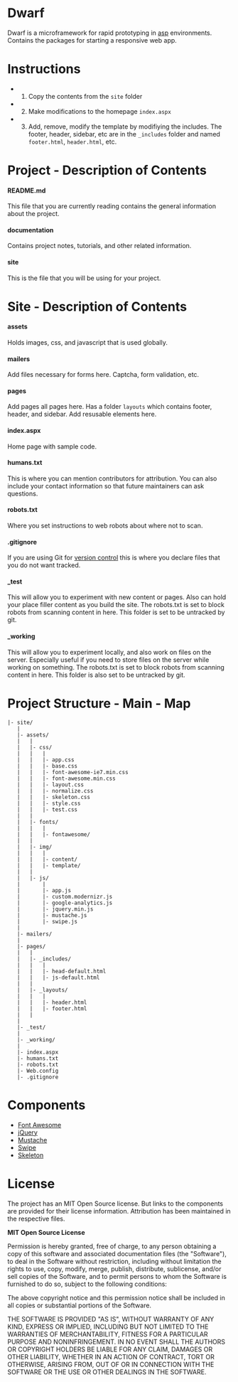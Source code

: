 Dwarf
============

Dwarf is a microframework for rapid prototyping in [asp](http://en.wikipedia.org/wiki/Active_Server_Pages) environments. Contains the packages for starting a responsive web app.


Instructions
============
- 1. Copy the contents from the `site` folder
- 2. Make modifications to the homepage `index.aspx` 
- 3. Add, remove, modify the template by modifiying the includes. The footer, header, sidebar, etc are in the `_includes` folder and named `footer.html`, `header.html`, etc.


Project - Description of Contents
============

#### README.md
This file that you are currently reading contains the general information about the project. 

#### documentation
Contains project notes, tutorials, and other related information. 

#### site
This is the file that you will be using for your project. 


Site - Description of Contents
============

#### assets 
Holds images, css, and javascript that is used globally. 


#### mailers
Add files necessary for forms here. Captcha, form validation, etc. 

#### pages
Add pages all pages here. 
Has a folder `layouts` which contains footer, header, and sidebar. Add resusable elements here.  

#### index.aspx
Home page with sample code.

#### humans.txt
This is where you can mention contributors for attribution. You can also include your contact information so that future maintainers can ask questions. 

#### robots.txt
Where you set instructions to web robots about where not to scan. 

#### .gitignore
If you are using Git for [version control](http://git-scm.com/book/en/Getting-Started-About-Version-Control) this is where you declare files that you do not want tracked. 

#### _test
This will allow you to experiment with new content or pages. Also can hold your place filler content as you build the site. The robots.txt is set to block robots from scanning content in here. This folder is set to be untracked by git. 

#### _working
This will allow you to experiment locally, and also work on files on the server. Especially useful if you need to store files on the server while working on something. The robots.txt is set to block robots from scanning content in here. This folder is also set to be untracked by git. 


Project Structure - Main - Map
============
```
|- site/
   |
   |- assets/
   |   |
   |   |- css/
   |   |   |
   |   |   |- app.css
   |   |   |- base.css 
   |   |   |- font-awesome-ie7.min.css 
   |   |   |- font-awesome.min.css 
   |   |   |- layout.css 
   |   |   |- normalize.css
   |   |   |- skeleton.css   
   |   |   |- style.css
   |   |   |- test.css
   |   |
   |   |- fonts/
   |   |   |
   |   |   |- fontawesome/
   |   |
   |   |- img/
   |   |   |
   |   |   |- content/
   |   |   |- template/
   |   |   
   |   |- js/
   |       |
   |       |- app.js
   |       |- custom.modernizr.js
   |       |- google-analytics.js
   |       |- jquery.min.js
   |       |- mustache.js
   |       |- swipe.js      
   |
   |- mailers/
   | 
   |- pages/
   |   |
   |   |- _includes/
   |   |   |
   |   |   |- head-default.html
   |   |   |- js-default.html
   |   |   
   |   |- _layouts/
   |   |   |
   |   |   |- header.html
   |   |   |- footer.html
   |   | 
   |
   |- _test/
   |
   |- _working/
   |
   |- index.aspx
   |- humans.txt
   |- robots.txt
   |- Web.config
   |- .gitignore
```


Components
============

- [Font Awesome](https://github.com/FortAwesome/Font-Awesome/)
- [jQuery](https://github.com/jquery/jquery)
- [Mustache](http://mustache.github.io/)
- [Swipe](http://swipejs.com/)
- [Skeleton](http://www.getskeleton.com)


License
============
The project has an MIT Open Source license. But links to the components are provided for their license information. Attribution has been maintained in the respective files. 

**MIT Open Source License**

Permission is hereby granted, free of charge, to any person obtaining a copy of this software and associated
documentation files (the "Software"), to deal in the Software without restriction, including without limitation the
rights to use, copy, modify, merge, publish, distribute, sublicense, and/or sell copies of the Software, and to permit
persons to whom the Software is furnished to do so, subject to the following conditions:

The above copyright notice and this permission notice shall be included in all copies or substantial portions of the
Software.

THE SOFTWARE IS PROVIDED "AS IS", WITHOUT WARRANTY OF ANY KIND, EXPRESS OR IMPLIED, INCLUDING BUT NOT LIMITED TO THE
WARRANTIES OF MERCHANTABILITY, FITNESS FOR A PARTICULAR PURPOSE AND NONINFRINGEMENT. IN NO EVENT SHALL THE AUTHORS OR
COPYRIGHT HOLDERS BE LIABLE FOR ANY CLAIM, DAMAGES OR OTHER LIABILITY, WHETHER IN AN ACTION OF CONTRACT, TORT OR
OTHERWISE, ARISING FROM, OUT OF OR IN CONNECTION WITH THE SOFTWARE OR THE USE OR OTHER DEALINGS IN THE SOFTWARE.